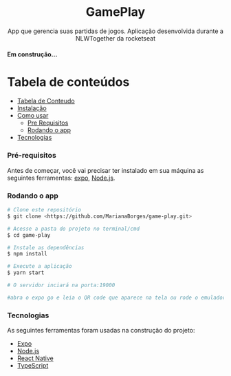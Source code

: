 <h1 align="center">GamePlay</h1>
<p align="center">App que gerencia suas partidas de jogos. Aplicação desenvolvida durante a NLWTogether da rocketseat</p>

<h4> 
 Em construção...
</h4>

Tabela de conteúdos
=================
<!--ts-->
   * [Tabela de Conteudo]()
   * [Instalação]()
   * [Como usar]()
      * [Pre Requisitos]()
      * [Rodando o app]()
   * [Tecnologias]()
<!--te-->

### Pré-requisitos

Antes de começar, você vai precisar ter instalado em sua máquina as seguintes ferramentas:
[expo](https://docs.expo.io/), [Node.js](https://nodejs.org/en/). 

### Rodando o app

```bash
# Clone este repositório
$ git clone <https://github.com/MarianaBorges/game-play.git>

# Acesse a pasta do projeto no terminal/cmd
$ cd game-play

# Instale as dependências
$ npm install

# Execute a aplicação
$ yarn start

# O servidor inciará na porta:19000

#abra o expo go e leia o QR code que aparece na tela ou rode o emulador
```

### Tecnologias

As seguintes ferramentas foram usadas na construção do projeto:

- [Expo](https://expo.io/)
- [Node.js](https://nodejs.org/en/)
- [React Native](https://reactnative.dev/)
- [TypeScript](https://www.typescriptlang.org/)
